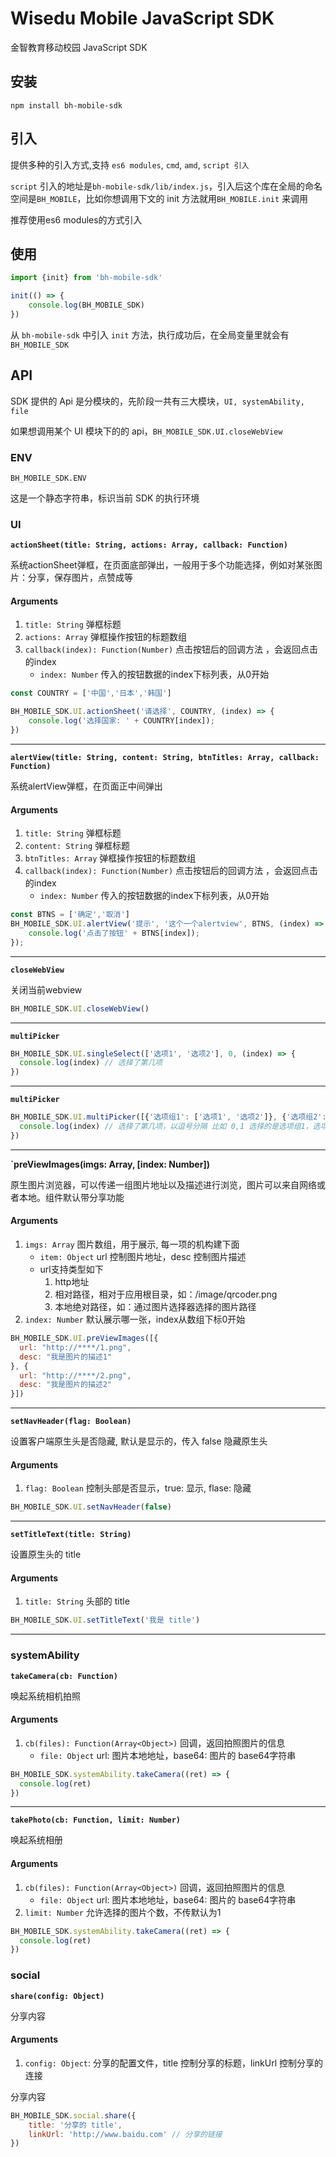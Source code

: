 # Wisedu Mobile JavaScript SDK

金智教育移动校园 JavaScript SDK

## 安装

```
npm install bh-mobile-sdk
```

## 引入

提供多种的引入方式,支持 `es6 modules`, `cmd`, `amd`, `script 引入`

`script` 引入的地址是`bh-mobile-sdk/lib/index.js`，引入后这个库在全局的命名空间是`BH_MOBILE`，比如你想调用下文的 init 方法就用`BH_MOBILE.init` 来调用

推荐使用es6 modules的方式引入

## 使用

```javascript
import {init} from 'bh-mobile-sdk'

init(() => {
    console.log(BH_MOBILE_SDK)
})
```

从 `bh-mobile-sdk` 中引入 `init` 方法，执行成功后，在全局变量里就会有 `BH_MOBILE_SDK`

## API

SDK 提供的 Api 是分模块的，先阶段一共有三大模块，`UI, systemAbility, file`

如果想调用某个 UI 模块下的的 api，`BH_MOBILE_SDK.UI.closeWebView`

### ENV

`BH_MOBILE_SDK.ENV`

这是一个静态字符串，标识当前 SDK 的执行环境

### UI

**`actionSheet(title: String, actions: Array, callback: Function)`**

系统actionSheet弹框，在页面底部弹出，一般用于多个功能选择，例如对某张图片：分享，保存图片，点赞成等

#### Arguments

1. `title: String` 弹框标题
2. `actions: Array` 弹框操作按钮的标题数组
3. `callback(index): Function(Number)` 点击按钮后的回调方法 ，会返回点击的index
    * `index: Number` 传入的按钮数据的index下标列表，从0开始

```javascript
const COUNTRY = ['中国','日本','韩国']

BH_MOBILE_SDK.UI.actionSheet('请选择', COUNTRY, (index) => {
    console.log('选择国家: ' + COUNTRY[index]);
})
```

---

**`alertView(title: String, content: String, btnTitles: Array, callback: Function)`**

系统alertView弹框，在页面正中间弹出

#### Arguments

1. `title: String` 弹框标题
2. `content: String` 弹框标题
3. `btnTitles: Array` 弹框操作按钮的标题数组
4. `callback(index): Function(Number)` 点击按钮后的回调方法 ，会返回点击的index
    * `index: Number` 传入的按钮数据的index下标列表，从0开始

```javascript
const BTNS = ['确定','取消']
BH_MOBILE_SDK.UI.alertView('提示', '这个一个alertview', BTNS, (index) => {
    console.log('点击了按钮' + BTNS[index]);
});
```

---

**`closeWebView`**

关闭当前webview

```javascript
BH_MOBILE_SDK.UI.closeWebView()
```

---

**`multiPicker`**

```javascript
BH_MOBILE_SDK.UI.singleSelect(['选项1', '选项2'], 0, (index) => {
  console.log(index) // 选择了第几项
})
```
---


**`multiPicker`**

```javascript
BH_MOBILE_SDK.UI.multiPicker([{'选项组1': ['选项1', '选项2']}, {'选项组2': ['选项1', '选项2']}], (index) => {
  console.log(index) // 选择了第几项，以逗号分隔 比如 0,1 选择的是选项组1，选项2
})
```
---

**`preViewImages(imgs: Array, [index: Number])**

原生图片浏览器，可以传递一组图片地址以及描述进行浏览，图片可以来自网络或者本地。组件默认带分享功能

#### Arguments

1. `imgs: Array` 图片数组，用于展示, 每一项的机构建下面
    * `item: Object` url 控制图片地址，desc 控制图片描述
    * url支持类型如下
        1. http地址
        2. 相对路径，相对于应用根目录，如：/image/qrcoder.png
        3. 本地绝对路径，如：通过图片选择器选择的图片路径
2. `index: Number` 默认展示哪一张，index从数组下标0开始

```javascript
BH_MOBILE_SDK.UI.preViewImages([{
  url: "http://****/1.png",
  desc: "我是图片的描述1"
}, {
  url: "http://****/2.png",
  desc: "我是图片的描述2"
}])
```

---

**`setNavHeader(flag: Boolean)`**

设置客户端原生头是否隐藏, 默认是显示的，传入 false 隐藏原生头

#### Arguments

1. `flag: Boolean` 控制头部是否显示，true: 显示, flase: 隐藏

```javascript
BH_MOBILE_SDK.UI.setNavHeader(false)
```

---

**`setTitleText(title: String)`**

设置原生头的 title

#### Arguments

1. `title: String` 头部的 title

```javascript
BH_MOBILE_SDK.UI.setTitleText('我是 title')
```

---

### systemAbility

**`takeCamera(cb: Function)`**

唤起系统相机拍照

#### Arguments

1. `cb(files): Function(Array<Object>)` 回调，返回拍照图片的信息
    * `file: Object` url: 图片本地地址，base64: 图片的 base64字符串

```javascript
BH_MOBILE_SDK.systemAbility.takeCamera((ret) => {
  console.log(ret)
})
```
---

**`takePhoto(cb: Function, limit: Number)`**

唤起系统相册

#### Arguments

1. `cb(files): Function(Array<Object>)` 回调，返回拍照图片的信息
    * `file: Object` url: 图片本地地址，base64: 图片的 base64字符串
2. `limit: Number` 允许选择的图片个数，不传默认为1

```javascript
BH_MOBILE_SDK.systemAbility.takeCamera((ret) => {
  console.log(ret)
})
```

### social

**`share(config: Object)`**

分享内容

#### Arguments

1. `config: Object`: 分享的配置文件，title 控制分享的标题，linkUrl 控制分享的连接

分享内容


```javascript
BH_MOBILE_SDK.social.share({
    title: '分享的 title',
    linkUrl: 'http://www.baidu.com' // 分享的链接
})
```
